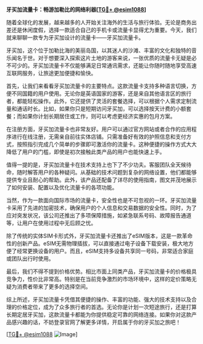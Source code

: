 **牙买加流量卡：畅游加勒比的网络利器[[TG💪+ @esim1088](https://t.me/s/esim1088)]**

随着全球化的发展，越来越多的人开始关注海外的生活与旅行体验。无论是商务出差还是休闲度假，选择一款适合自己的手机卡或流量卡显得尤为重要。今天，我们就来聊聊一款专为牙买加设计的流量卡——牙买加流量卡。

牙买加，这个位于加勒比海的美丽岛国，以其迷人的沙滩、丰富的文化和独特的音乐闻名于世。对于想要深入探索这片土地的游客来说，一张优质的流量卡无疑是必不可少的。牙买加流量卡不仅能够满足日常通讯需求，还能让你随时随地享受高速互联网服务，让旅途更加便捷和愉快。

首先，让我们来看看牙买加流量卡的主要特点。这款流量卡支持多种语言切换，方便不同国籍的用户使用。无论你是英语国家的游客，还是来自其他语言区的旅行者，都能轻松操作。此外，它还提供了灵活的套餐选择，可以根据个人需求定制流量和通话时长。比如，如果你只是短期访问牙买加，可以选择按天计费的小额套餐；而如果你计划长期居住或工作，则可以考虑更经济实惠的包月方案。

在注册方面，牙买加流量卡也非常友好。用户可以通过官方网站或者合作的应用程序进行在线注册，无需亲自前往实体店铺。只需准备好有效的护照信息和支付方式，按照指引完成几个简单的步骤即可激活你的流量卡。这种便捷的操作方式大大降低了用户的门槛，即使是初次接触此类产品的用户也能快速上手。

值得一提的是，牙买加流量卡在技术支持上也下了不少功夫。客服团队全天候待命，随时解答用户的各种疑问。从基础的技术问题到复杂的网络设置，他们都能够提供专业且耐心的帮助。此外，该产品还配备了详尽的使用指南，图文并茂地展示了如何安装、配置以及优化流量卡的各项功能。

当然，作为一款面向国际市场的流量卡，安全性也是不可忽视的一环。牙买加流量卡采用了先进的加密技术，确保用户的个人信息和交易数据的安全性。同时，为了应对突发状况，该公司还推出了多项保障措施，如紧急联系号码、故障报告通道等，让用户在使用过程中无后顾之忧。

除了传统的实体SIM卡形式外，牙买加流量卡还推出了eSIM版本，这是一款革命性的创新产品。eSIM无需物理插拔，可以直接通过电子设备下载安装，极大地方便了经常更换设备的用户。而且，eSIM支持多设备共享同一号码，非常适合家庭或团队出行时使用。

最后，我们不得不提到价格优势。相比市面上同类产品，牙买加流量卡的价格极具竞争力，性价比非常高。特别是在当前竞争激烈的市场环境中，这样的定价策略无疑为消费者带来了更多的选择空间。

综上所述，牙买加流量卡凭借其便捷的操作、丰富的功能、强大的技术支持以及合理的价格定位，成为了众多旅行者的首选。无论你是计划一次短途旅行，还是打算长期定居牙买加，这款流量卡都能为你提供稳定可靠的网络连接。如果你对这款产品感兴趣的话，不妨登录官网了解更多详情，开启属于你的牙买加之旅吧！

[[TG💪+ @esim1088](https://t.me/s/esim1088) ![Image](https://i.postimg.cc/4NQfJmqS/Snipaste-2025-05-13-00-14-12.png)]